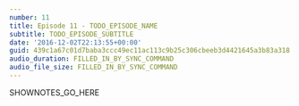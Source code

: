 ```yaml
---
number: 11
title: Episode 11 - TODO_EPISODE_NAME
subtitle: TODO_EPISODE_SUBTITLE
date: '2016-12-02T22:13:55+00:00'
guid: 439c1a67c01d7baba3ccc49ec11ac113c9b25c306cbeeb3d4421645a3b83a318
audio_duration: FILLED_IN_BY_SYNC_COMMAND
audio_file_size: FILLED_IN_BY_SYNC_COMMAND
---
```


SHOWNOTES_GO_HERE
